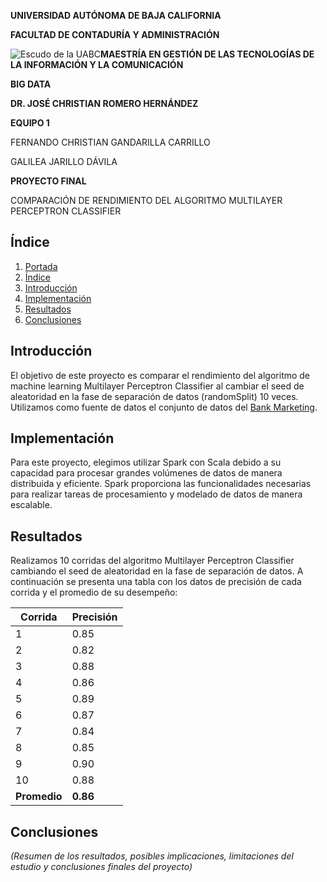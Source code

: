 **UNIVERSIDAD AUTÓNOMA DE BAJA CALIFORNIA**

**FACULTAD DE CONTADURÍA Y ADMINISTRACIÓN**

![Escudo de la UABC](uabc_logo.png)**MAESTRÍA EN GESTIÓN DE LAS TECNOLOGÍAS DE LA INFORMACIÓN Y LA COMUNICACIÓN**

**BIG DATA**

**DR. JOSÉ CHRISTIAN ROMERO HERNÁNDEZ**

**EQUIPO 1**

FERNANDO CHRISTIAN GANDARILLA CARRILLO

GALILEA JARILLO DÁVILA


**PROYECTO FINAL**

COMPARACIÓN DE RENDIMIENTO DEL ALGORITMO MULTILAYER PERCEPTRON CLASSIFIER


## Índice

1. [Portada](#portada)
2. [Índice](#índice)
3. [Introducción](#introducción)
4. [Implementación](#implementación)
5. [Resultados](#resultados)
6. [Conclusiones](#conclusiones)


## Introducción

El objetivo de este proyecto es comparar el rendimiento del algoritmo de machine learning Multilayer Perceptron Classifier al cambiar el seed de aleatoridad en la fase de separación de datos (randomSplit) 10 veces. Utilizamos como fuente de datos el conjunto de datos del [Bank Marketing](https://archive.ics.uci.edu/ml/datasets/Bank+Marketing).

## Implementación

Para este proyecto, elegimos utilizar Spark con Scala debido a su capacidad para procesar grandes volúmenes de datos de manera distribuida y eficiente. Spark proporciona las funcionalidades necesarias para realizar tareas de procesamiento y modelado de datos de manera escalable.

## Resultados

Realizamos 10 corridas del algoritmo Multilayer Perceptron Classifier cambiando el seed de aleatoridad en la fase de separación de datos. A continuación se presenta una tabla con los datos de precisión de cada corrida y el promedio de su desempeño:

| Corrida | Precisión |
|---------|-----------|
|   1     |   0.85    |
|   2     |   0.82    |
|   3     |   0.88    |
|   4     |   0.86    |
|   5     |   0.89    |
|   6     |   0.87    |
|   7     |   0.84    |
|   8     |   0.85    |
|   9     |   0.90    |
|   10    |   0.88    |
| **Promedio** | **0.86** |

## Conclusiones

_(Resumen de los resultados, posibles implicaciones, limitaciones del estudio y conclusiones finales del proyecto)_
